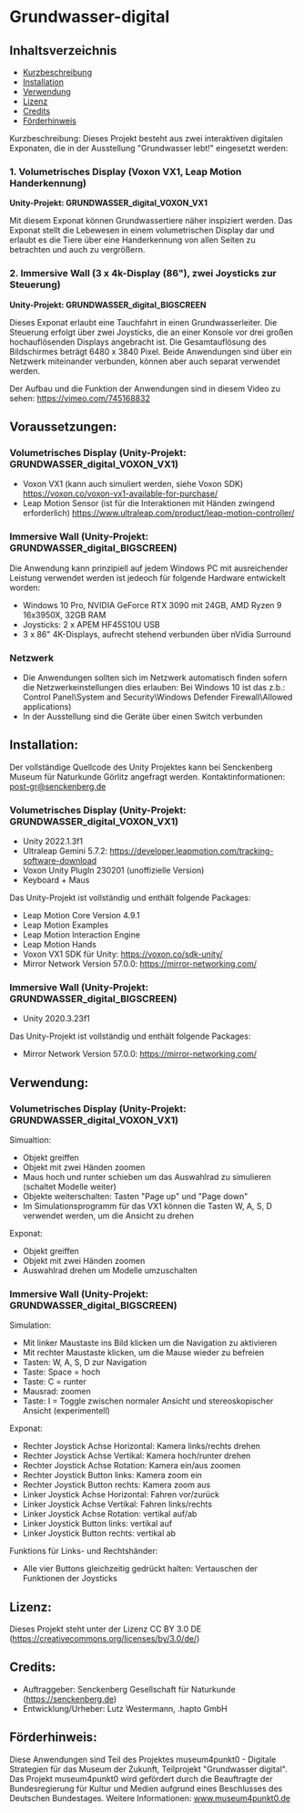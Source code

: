 # Grundwasser-digital

## Inhaltsverzeichnis
* [Kurzbeschreibung](#Kurzbeschreibung)
* [Installation](#Installation)
* [Verwendung](#Verwendung)
* [Lizenz](#Lizenz)
* [Credits](#Credits)
* [Förderhinweis](#Förderhinweis)



Kurzbeschreibung: Dieses Projekt besteht aus zwei interaktiven digitalen Exponaten, die in der Ausstellung "Grundwasser lebt!" eingesetzt werden:

### 1. Volumetrisches Display (Voxon VX1, Leap Motion Handerkennung)
**Unity-Projekt: GRUNDWASSER_digital_VOXON_VX1**

Mit diesem Exponat können Grundwassertiere näher inspiziert werden. Das Exponat stellt die Lebewesen in einem volumetrischen Display dar und erlaubt es die Tiere über eine Handerkennung von allen Seiten zu betrachten und auch zu vergrößern.

### 2. Immersive Wall (3 x 4k-Display (86"), zwei Joysticks zur Steuerung)
**Unity-Projekt: GRUNDWASSER_digital_BIGSCREEN**

Dieses Exponat erlaubt eine Tauchfahrt in einen Grundwasserleiter. Die Steuerung erfolgt über zwei Joysticks, die an einer Konsole vor drei großen hochauflösenden Displays angebracht ist. Die Gesamtauflösung des Bildschirmes beträgt 6480 x 3840 Pixel. Beide Anwendungen sind über ein Netzwerk miteinander verbunden, können aber auch separat verwendet werden.

Der Aufbau und die Funktion der Anwendungen sind in diesem Video zu sehen:
https://vimeo.com/745168832

## Voraussetzungen:

### Volumetrisches Display (Unity-Projekt: GRUNDWASSER_digital_VOXON_VX1)

- Voxon VX1 (kann auch simuliert werden, siehe Voxon SDK)
https://voxon.co/voxon-vx1-available-for-purchase/
- Leap Motion Sensor (ist für die Interaktionen mit Händen zwingend erforderlich)
https://www.ultraleap.com/product/leap-motion-controller/

### Immersive Wall (Unity-Projekt: GRUNDWASSER_digital_BIGSCREEN)

Die Anwendung kann prinzipiell auf jedem Windows PC mit ausreichender Leistung verwendet werden ist jedeoch für folgende Hardware entwickelt worden:

- Windows 10 Pro, NVIDIA GeForce RTX 3090 mit 24GB, AMD Ryzen 9 16x3950X, 32GB RAM
- Joysticks: 2 x APEM HF45S10U USB
- 3 x 86" 4K-Displays, aufrecht stehend verbunden über nVidia Surround

### Netzwerk

- Die Anwendungen sollten sich im Netzwerk automatisch finden sofern die Netzwerkeinstellungen dies erlauben:
Bei Windows 10 ist das z.b.: Control Panel\System and Security\Windows Defender Firewall\Allowed applications)
- In der Ausstellung sind die Geräte über einen Switch verbunden

## Installation:

Der vollständige Quellcode des Unity Projektes kann bei Senckenberg Museum für Naturkunde Görlitz angefragt werden.
Kontaktinformationen: post-gr@senckenberg.de

### Volumetrisches Display (Unity-Projekt: GRUNDWASSER_digital_VOXON_VX1)

- Unity 2022.1.3f1
- Ultraleap Gemini 5.7.2: https://developer.leapmotion.com/tracking-software-download
- Voxon Unity PlugIn 230201 (unoffizielle Version)
- Keyboard + Maus

Das Unity-Projekt ist vollständig und enthält folgende Packages:

- Leap Motion Core Version 4.9.1
- Leap Motion Examples
- Leap Motion Interaction Engine
- Leap Motion Hands
- Voxon VX1 SDK für Unity: https://voxon.co/sdk-unity/
- Mirror Network Version 57.0.0: https://mirror-networking.com/

### Immersive Wall (Unity-Projekt: GRUNDWASSER_digital_BIGSCREEN)

- Unity 2020.3.23f1

Das Unity-Projekt ist vollständig und enthält folgende Packages:
- Mirror Network Version 57.0.0: https://mirror-networking.com/

## Verwendung:

### Volumetrisches Display (Unity-Projekt: GRUNDWASSER_digital_VOXON_VX1)

Simualtion:
- Objekt greiffen
- Objekt mit zwei Händen zoomen
- Maus hoch und runter schieben um das Auswahlrad zu simulieren (schaltet Modelle weiter)
- Objekte weiterschalten: Tasten "Page up" und "Page down"
- Im Simulationsprogramm für das VX1 können die Tasten W, A, S, D verwendet werden, um die Ansicht zu drehen

Exponat:
- Objekt greiffen
- Objekt mit zwei Händen zoomen
- Auswahlrad drehen um Modelle umzuschalten

### Immersive Wall (Unity-Projekt: GRUNDWASSER_digital_BIGSCREEN)

Simulation: 
- Mit linker Maustaste ins Bild klicken um die Navigation zu aktivieren
- Mit rechter Maustaste klicken, um die Mause wieder zu befreien
- Tasten: W, A, S, D zur Navigation
- Taste: Space = hoch
- Taste: C = runter
- Mausrad: zoomen
- Taste: I = Toggle zwischen normaler Ansicht und stereoskopischer Ansicht (experimentell)

Exponat: 
- Rechter Joystick Achse Horizontal: Kamera links/rechts drehen
- Rechter Joystick Achse Vertikal: Kamera hoch/runter drehen
- Rechter Joystick Achse Rotation: Kamera ein/aus zoomen
- Rechter Joystick Button links: Kamera zoom ein
- Rechter Joystick Button rechts: Kamera zoom aus
- Linker Joystick Achse Horizontal: Fahren vor/zurück
- Linker Joystick Achse Vertikal: Fahren links/rechts
- Linker Joystick Achse Rotation: vertikal auf/ab
- Linker Joystick Button links: vertikal auf
- Linker Joystick Button rechts: vertikal ab

Funktions für Links- und Rechtshänder:
- Alle vier Buttons gleichzeitig gedrückt halten: Vertauschen der Funktionen der Joysticks

## Lizenz:

Dieses Projekt steht unter der Lizenz CC BY 3.0 DE (https://creativecommons.org/licenses/by/3.0/de/)

## Credits:

- Auftraggeber: Senckenberg Gesellschaft für Naturkunde (https://senckenberg.de)
- Entwicklung/Urheber: Lutz Westermann, .hapto GmbH

## Förderhinweis:

Diese Anwendungen sind Teil des Projektes museum4punkt0 - Digitale Strategien für das Museum der Zukunft, Teilprojekt "Grundwasser digital". Das Projekt museum4punkt0 wird gefördert durch die Beauftragte der Bundesregierung für Kultur und Medien aufgrund eines Beschlusses des Deutschen Bundestages.
Weitere Informationen: www.museum4punkt0.de
